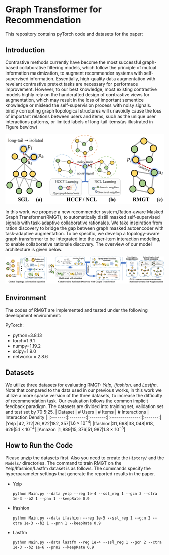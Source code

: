 # Graph Transformer for Recommendation
<p>This repository contains pyTorch code and datasets for the paper:

## Introduction
Contrastive methods currently have become the most successful graph-based collaborative filtering models, which follow the principle of mutual information maximization, to augment recommender systems with self-supervised information. Essentially, high-quality data augmentation with revelant contrastive pretext tasks are necessary for performace improvement. However, to our best knowledge, most existing contrastive models highly rely on the handcrafted design of contrastive views for augmentation, which may result in the loss of important sementice knowledge or mislead the self-supervision process with noisy signals. bindly corrupting graph topological structures will unavoidly cause the loss of important relations between users and items, such as the unique user interactions patterns, or limited labels of long-tail items(as illustrated in Figure bewlow)

<img src='fig/intro_back.jpg'/>

  In this work,  we propose a new recommender system,Ration-aware Masked Graph Transformer(RMGT), to automatically distill masked self-supervised signals with task-adaptive collaborative rationales. We take inspiration from ration discovery to bridge the gap between graph masked autoencoder with task-adaptive augmentation. To be specific, we develop a topology-aware graph transformer to be integrated into the user-item interaction modeling, to enable collaborative rationale discovery. The overview of our model architecture  is given below.

<img src='fig/framework.jpg'>

## Environment
The codes of RMGT are implemented and tested under the following development environment:
  
<p>PyTorch:

</p>
<ul>
<li>python=3.8.13</li>
<li>torch=1.9.1</li>
<li>numpy=1.19.2</li>
<li>scipy=1.9.0</li>
<li>networkx = 2.8.6</li>
</ul>
  
## Datasets
We utilize three datasets for evaluating RMGT: <i>Yelp, Ifashion, </i>and <i>Lastfm</i>. Note that compared to the data used in our previous works, in this work we utilize a more sparse version of the three datasets, to increase the difficulty of recommendation task. Our evaluation follows the common implicit feedback paradigm. The datasets are divided into training set, validation set and test set by 70:5:25.
| Dataset | \# Users | \# Items | \# Interactions | Interaction Density |
|:-------:|:--------:|:--------:|:---------------:|:-------:|
|Yelp   |$42,712$|$26,822$|$182,357$|$1.6\times 10^{-4}$|
|Ifashion|$31,668$|$38,048$|$618,629$|$5.1\times 10^{-4}$|
|Amazon |$1,889$|$15,376$|$51,987$|$1.8\times 10^{-3}$|


## How to Run the Code
Please unzip the datasets first. Also you need to create the <code>History/</code> and the <code>Models/</code> directories. The command to train RMGT on the Yelp/Ifashion/Lastfm dataset is as follows. The commands specify the hyperparameter settings that generate the reported results in the paper.

<ul>
<li>Yelp<pre><code>python Main.py --data yelp --reg 1e-4 --ssl_reg 1 --gcn 3 --ctra 1e-3 --b2 1 --pnn 1 --keepRate 0.9</code></pre>
</li>
<li>Ifashion<pre><code>python Main.py --data ifashion --reg 1e-5 --ssl_reg 1 --gcn 2 --ctra 1e-3 --b2 1 --pnn 1 --keepRate 0.9</code></pre>
</li>
<li>Lastfm<pre><code>python Main.py --data lastfm --reg 1e-4 --ssl_reg 1 --gcn 2 --ctra 1e-3 --b2 1e-6 --pnn2 --keepRate 0.9</code></pre>
</li>
</ul>
</body></html>
